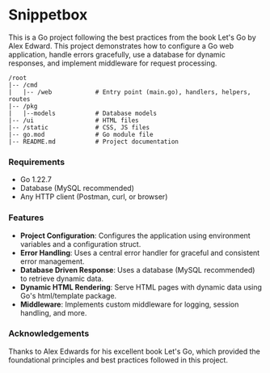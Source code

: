 # Snippetbox
This is a Go project following the best practices from the book Let's Go by Alex Edward. This project demonstrates how to configure a Go web application, handle errors gracefully, use a database for dynamic responses, and implement middleware for request processing.

```
/root
|-- /cmd
|   |-- /web            # Entry point (main.go), handlers, helpers, routes
|-- /pkg                
|   |--models           # Database models
|-- /ui                 # HTML files
|-- /static             # CSS, JS files
|-- go.mod              # Go module file
|-- README.md           # Project documentation
```
### Requirements
- Go 1.22.7
- Database (MySQL recommended)
- Any HTTP client (Postman, curl, or browser)

### Features
- **Project Configuration**: Configures the application using environment variables and a configuration struct.
- **Error Handling**: Uses a central error handler for graceful and consistent error management.
- **Database Driven Response**: Uses a database (MySQL recommended) to retrieve dynamic data.
- **Dynamic HTML Rendering**: Serve HTML pages with dynamic data using Go's html/template package.
- **Middleware**: Implements custom middleware for logging, session handling, and more.

### Acknowledgements
Thanks to Alex Edwards for his excellent book Let's Go, which provided the foundational principles and best practices followed in this project.
